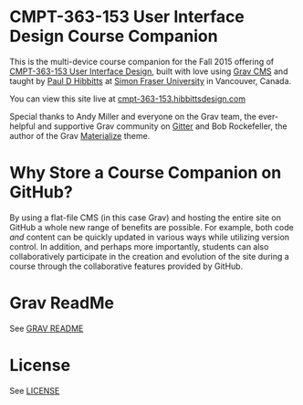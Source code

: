 # CMPT-363-153 User Interface Design Course Companion

This is the multi-device course companion for the Fall 2015 offering of [CMPT-363-153 User Interface Design](https://portal.cs.sfu.ca/portal/outlines/1157-CMPT-363-E100/), built with love using [Grav CMS](http://www.getgrav.org) and taught by [Paul D Hibbitts](http://www.paulhibbitts.com) at [Simon Fraser University](http://www.sfu.ca) in Vancouver, Canada.

You can view this site live at [cmpt-363-153.hibbittsdesign.com](cmpt-363-153.hibbittsdesign.com)

Special thanks to Andy Miller and everyone on the Grav team, the ever-helpful and supportive Grav community on [Gitter](https://gitter.im/getgrav/grav?utm_source=badge&utm_medium=badge&utm_campaign=pr-badge&utm_content=badge) and Bob Rockefeller, the author of the Grav [Materialize](https://github.com/bobrocke/grav-theme-materialize) theme.

# Why Store a Course Companion on GitHub?

By using a flat-file CMS (in this case Grav) and hosting the entire site on GitHub a whole new range of benefits are possible. For example, both code _and_ content can be quickly updated in various ways while utilizing version control. In addition, and perhaps more importantly, students can also collaboratively participate in the creation and evolution of the site during a course through the collaborative features provided by GitHub.

# Grav ReadMe

See [GRAV README](GRAVREADME.md)

# License

See [LICENSE](LICENSE)
